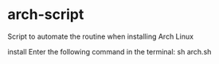 # arch-script
Script to automate the routine when installing Arch Linux

install
Enter the following command in the terminal:
sh arch.sh
